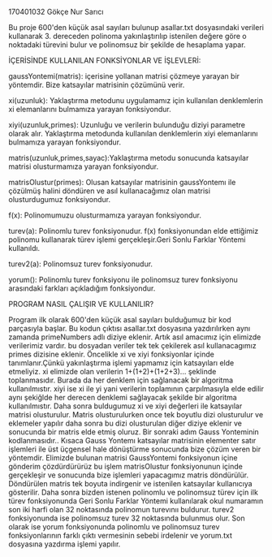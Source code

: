 170401032 Gökçe Nur Sarıcı

Bu proje 600'den küçük asal sayıları bulunup asallar.txt dosyasındaki
verileri kullanarak 3. dereceden polinoma yakınlaştırılıp istenilen
değere göre o noktadaki türevini bulur ve polinomsuz bir şekilde de
hesaplama yapar.

İÇERİSİNDE KULLANILAN FONKSİYONLAR VE İŞLEVLERİ:

gaussYontemi(matris): içerisine yollanan matrisi çözmeye yarayan bir
yöntemdir. Bize katsayılar matrisinin çözümünü verir.

xi(uzunluk): Yaklaştırma metodunu uygulamamız için kullanılan
denklemlerin xi elemanlarını bulmamıza yarayan fonksiyondur.

xiyi(uzunluk,primes): Uzunluğu ve verilerin bulunduğu diziyi parametre
olarak alır. Yaklaştırma metodunda kullanılan denklemlerin xiyi
elemanlarını bulmamıza yarayan fonksiyondur.

matris(uzunluk,primes,sayac):Yaklaştırma metodu sonucunda katsayılar
matrisi olusturmamıza yarayan fonksiyondur.

matrisOlustur(primes): Olusan katsayılar matrisinin gaussYontemı ile
çözülmüş halini döndüren ve asıl kullanacağımız olan matrisi
olusturdugumuz fonksiyondur.

f(x): Polinomumuzu olusturmamıza yarayan fonksiyondur.

turev(a): Polinomlu turev fonksiyonudur. f(x) fonksiyonundan elde
ettiğimiz polinomu kullanarak türev işlemi gerçekleşir.Geri Sonlu
Farklar Yöntemi kullanıldı.

turev2(a): Polinomsuz turev fonksiyonudur.

yorum(): Polinomlu turev fonksiyonu ile polinomsuz turev fonksiyonu
arasındaki farkları açıkladığım fonksiyondur.

PROGRAM NASIL ÇALIŞIR VE KULLANILIR?

Program ilk olarak 600'den küçük asal sayıları bulduğumuz bir kod
parçasıyla başlar. Bu kodun çıktısı asallar.txt dosyasına yazdırılırken
aynı zamanda primeNumbers adlı diziye eklenir. Artık asıl amacımız için
elimizde verilerimiz vardır. bu dosyadan veriler tek tek çekilerek asıl
kullanacagımız primes dizisine eklenir. Öncelikle xi ve xiyi
fonksiyonlar içinde tanımlanır.Çünkü yakınlaştırma işlemi yapmamız için
katsayıları elde etmeliyiz. xi elimizde olan verilerin
1+(1+2)+(1+2+3)... şeklinde toplanmasıdır. Burada da her denklem için
sağlanacak bir algoritma kullanılmıstır. xiyi ise xi ile yi yani
verilerin toplamının çarpılmasıyla elde edilir aynı şekiğlde her derecen
denklemi sağlayacak şekilde bir algoritma kullanılmıstır. Daha sonra
buldugumuz xi ve xiyi değerleri ile katsayılar matrisi olusturulur.
Matris olusturulurken once tek boyutlu dizi olusturulur ve eklemeler
yapılır daha sonra bu dizi olusturulan diğer diziye eklenir ve sonucunda
bir matris elde etmiş oluruz. Bir sonraki adım Gauss Yonteminin
kodlanmasıdır.. Kısaca Gauss Yontemı katsayılar matrisinin elementer
satır işlemleri ile üst üçgensel hale dönüştürme sonucunda bize çözüm
veren bir yöntemdir. Elimizde bulunan matrisi GaussYontemi fonksiyonun
içine gönderim çözdürdürürüz bu işlem matrisOlustur fonksiyonunun içinde
gerçekleşir ve sonucunda bize işlemleri yapacagımız matris döndürülür.
Döndürülen matris tek boyuta indirgenir ve istenilen katsayılar
kullanıcıya gösterilir. Daha sonra bizden istenen polinomlu ve
polinomsuz türev için ilk türev fonksiyonunda Geri Sonlu Farklar Yöntemi
kullanılarak okul numaramın son iki harfi olan 32 noktasında polinomun
turevınıı buldurur. turev2 fonksiyonunda ise polinomsuz turev 32
noktasında bulunmus olur. Son olarak ise yorum fonksiyonunda polinomlu
ve polinomsuz turev fonksiyonlarının farklı çıktı vermesinin sebebi
irdelenir ve yorum.txt dosyasına yazdırma işlemi yapılır.
